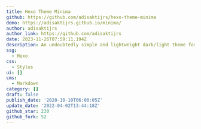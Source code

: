 ```yaml
---
title: Hexo Theme Minima
github: https://github.com/adisaktijrs/hexo-theme-minima
demo: https://adisaktijrs.github.io/minima/
author: adisaktijrs
author_link: https://github.com/adisaktijrs
date: 2023-11-26T07:59:11.194Z
description: An undoubtedly simple and lightweight dark/light theme for Hexo.js
ssg:
  - Hexo
css:
  - Stylus
ui: []
cms:
  - Markdown
category: []
draft: false
publish_date: '2020-10-10T06:00:05Z'
update_date: '2022-04-02T13:44:18Z'
github_star: 230
github_fork: 52
---
```

